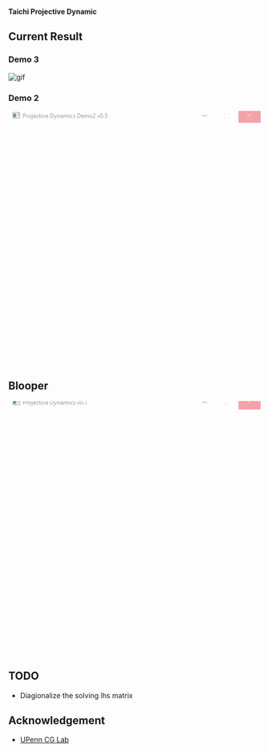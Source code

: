 **Taichi Projective Dynamic**

## Current Result

### Demo 3

![gif](./results/PJD_demo3_v0.1.gif)

### Demo 2

![gif](./results/PJD_demo2_v0.3.gif)

## Blooper

![gif](./results/PJD_demo1_v0.1.gif)

## TODO

* Diagionalize the solving lhs matrix

## Acknowledgement

* [UPenn CG Lab](http://cg.cis.upenn.edu/)
